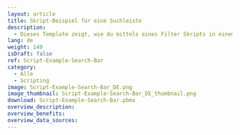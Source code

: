```yaml
---
layout: article
title: Skript-Beispiel für eine Suchleiste
description: 
  - Dieses Template zeigt, wie du mittels eines Filter Skripts in einem Dataflow eine Suchfunktion umsetzen kannst.
lang: de
weight: 149
isDraft: false
ref: Script-Example-Search-Bar
category:
  - Alle
  - Scripting
image: Script-Example-Search-Bar_DE.png
image_thumbnail: Script-Example-Search-Bar_DE_thumbnail.png
download: Script-Example-Search-Bar.pbmx
overview_description:
overview_benefits:
overview_data_sources:
---
```


